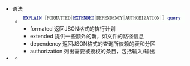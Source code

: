 - 语法
	- ![image.png](../assets/image_1645950701373_0.png)
		- formated 返回JSON格式的执行计划
		- extended 提供一些额外的新，如文件的路径信息
		- dependency 返回JSON格式的查询所依赖的表和分区
		- authorization 列出需要被授权的条目，包括输入\输出
-
	-